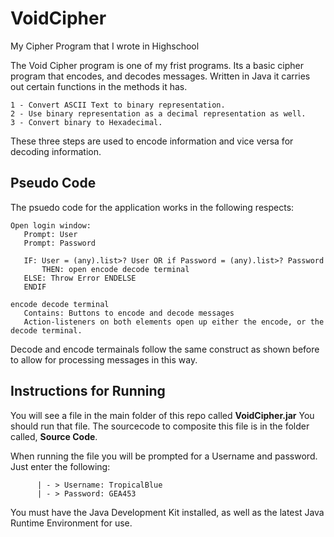 # VoidCipher
My Cipher Program that I wrote in Highschool

The Void Cipher program is one of my frist programs. Its a basic cipher program that encodes, and decodes messages. 
Written in Java it carries out certain functions in the methods it has.

```pseudo
1 - Convert ASCII Text to binary representation.
2 - Use binary representation as a decimal representation as well.
3 - Convert binary to Hexadecimal.
```

These three steps are used to encode information and vice versa for decoding information.

Pseudo Code
-----------

The psuedo code for the application works in the following respects:

```pseudo
Open login window:
   Prompt: User
   Prompt: Password
   
   IF: User = (any).list>? User OR if Password = (any).list>? Password
       THEN: open encode decode terminal
   ELSE: Throw Error ENDELSE
   ENDIF

encode decode terminal
   Contains: Buttons to encode and decode messages
   Action-listeners on both elements open up either the encode, or the decode terminal.
```
  
Decode and encode termainals follow the same construct as shown before to allow for processing messages in this way.

Instructions for Running
------------------------

You will see a file in the main folder of this repo called <b>VoidCipher.jar</b> You should run that file. The sourcecode to composite this file is in the folder called, <b>Source Code</b>.

When running the file you will be prompted for a Username and password.
Just enter the following:
```
      | - > Username: TropicalBlue
      | - > Password: GEA453
```

You must have the Java Development Kit installed, as well as the latest Java Runtime Environment for use.

       
